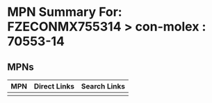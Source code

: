 



# MPN Summary For: FZECONMX755314 > con-molex : 70553-14

## MPNs
  

|MPN|Direct Links|Search Links|
| :--- | :--- | :--- |
||||
